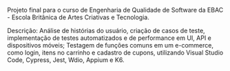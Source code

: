 Projeto final para o curso de Engenharia de Qualidade de Software da EBAC - Escola Britânica de Artes Criativas e Tecnologia. 

Descrição: 
Análise de histórias do usuário, criação de casos de teste, implementação de testes automatizados e de performance em UI, API e dispositivos móveis; 
Testagem de funções comuns em um e-commerce, como login, itens no carrinho e cadastro de cupons, utilizando Visual Studio Code, Cypress, Jest, Wdio, Appium e K6.  
